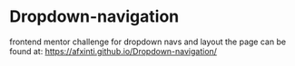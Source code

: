 # Dropdown-navigation
frontend mentor challenge for dropdown navs and layout
the page can be found at: https://afxinti.github.io/Dropdown-navigation/
